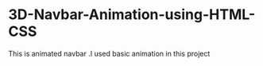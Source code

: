 # 3D-Navbar-Animation-using-HTML-CSS
This is animated navbar .I used basic animation in this project
